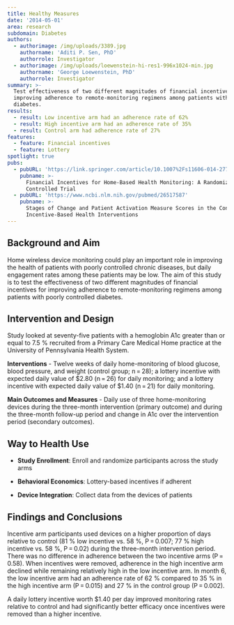 ```yaml
---
title: Healthy Measures
date: '2014-05-01'
area: research
subdomain: Diabetes
authors:
  - authorimage: /img/uploads/3389.jpg
    authorname: 'Aditi P. Sen, PhD'
    authorrole: Investigator
  - authorimage: /img/uploads/loewenstein-hi-res1-996x1024-min.jpg
    authorname: 'George Loewenstein, PhD'
    authorrole: Investigator
summary: >-
  Test effectiveness of two different magnitudes of financial incentives for
  improving adherence to remote-monitoring regimens among patients with
  diabetes.
results:
  - result: Low incentive arm had an adherence rate of 62%
  - result: High incentive arm had an adherence rate of 35%
  - result: Control arm had adherence rate of 27%
features:
  - feature: Financial incentives
  - feature: Lottery
spotlight: true
pubs:
  - pubURL: 'https://link.springer.com/article/10.1007%2Fs11606-014-2778-0'
    pubname: >-
      Financial Incentives for Home-Based Health Monitoring: A Randomized
      Controlled Trial
  - pubURL: 'https://www.ncbi.nlm.nih.gov/pubmed/26517587'
    pubname: >-
      Stages of Change and Patient Activation Measure Scores in the Context of
      Incentive-Based Health Interventions
---
```

## Background and Aim

Home wireless device monitoring could play an important role in improving the health of patients with poorly controlled chronic diseases, but daily engagement rates among these patients may be low. The aim of this study is to test the effectiveness of two different magnitudes of financial incentives for improving adherence to remote-monitoring regimens among patients with poorly controlled diabetes.

## Intervention and Design

Study looked at seventy-five patients with a hemoglobin A1c greater than or equal to 7.5 % recruited from a Primary Care Medical Home practice at the University of Pennsylvania Health System.

**Interventions** - Twelve weeks of daily home-monitoring of blood glucose, blood pressure, and weight (control group; n = 28); a lottery incentive with expected daily value of $2.80 (n = 26) for daily monitoring; and a lottery incentive with expected daily value of $1.40 (n = 21) for daily monitoring. 

**Main Outcomes and Measures** - Daily use of three home-monitoring devices during the three-month intervention (primary outcome) and during the three-month follow-up period and change in A1c over the intervention period (secondary outcomes).

## Way to Health Use

- **Study Enrollment**: Enroll and randomize participants across the study arms

- **Behavioral Economics**: Lottery-based incentives if adherent

- **Device Integration**: Collect data from the devices of patients

## Findings and Conclusions

Incentive arm participants used devices on a higher proportion of days relative to control (81 % low incentive vs. 58 %, P = 0.007; 77 % high incentive vs. 58 %, P = 0.02) during the three-month intervention period. There was no difference in adherence between the two incentive arms (P = 0.58). When incentives were removed, adherence in the high incentive arm declined while remaining relatively high in the low incentive arm. In month 6, the low incentive arm had an adherence rate of 62 % compared to 35 % in the high incentive arm (P = 0.015) and 27 % in the control group (P = 0.002).

A daily lottery incentive worth $1.40 per day improved monitoring rates relative to control and had significantly better efficacy once incentives were removed than a higher incentive.
